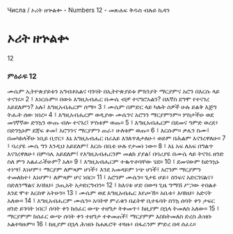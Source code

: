 ﻿
 Числа / ኦሪት ዘኍልቍ - Numbers 12 - መጽሐፍ ቅዱስ ብሉይ ኪዳን
# ኦሪት ዘኍልቍ
12
### ምዕራፍ 12
ሙሴም ኢትዮጵያይቱን አግብቶአልና ባገባት በኢትዮጵያይቱ ምክንያት ማርያምና አሮን በእርሱ ላይ ተናገሩ።
2 ፤ እነርሱም። በውኑ እግዚአብሔር በሙሴ ብቻ ተናግሮአልን? በእኛስ ደግሞ የተናገረ አይደለምን? አሉ፤ እግዚአብሔርም ሰማ።
3 ፤ ሙሴም በምድር ላይ ካሉት ሰዎች ሁሉ ይልቅ እጅግ ትሑት ሰው ነበረ።
4 ፤ እግዚአብሔርም ወዲያው ሙሴንና አሮንን ማርያምንም። ሦስታችሁ ወደ መገኛኛው ድንኳን ውጡ ብሎ ተናገረ፤ ሦስቱም ወጡ።
5 ፤ እግዚአብሔርም በደመና ዓምድ ወረደ፥ በድንኳኑም ደጃፍ ቆመ፤ አሮንንና ማርያምን ጠራ፥ ሁለቱም ወጡ።
6 ፤ እርሱም። ቃሌን ስሙ፤ በመካከላችሁ ነቢይ ቢኖር፥ እኔ እግዚአብሔር በራእይ እገለጥለታለሁ፥ ወይም በሕልም እናገረዋለሁ።
7 ፤ ባሪያዬ ሙሴ ግን እንዲህ አይደለም፤ እርሱ በቤቴ ሁሉ የታመነ ነው።
8 ፤ እኔ አፍ ለአፍ በግልጥ እናገረዋለሁ፥ በምሳሌ አይደለም፤ የእግዚአብሔርንም መልክ ያያል፤ በባሪያዬ በሙሴ ላይ ትናገሩ ዘንድ ስለ ምን አልፈራችሁም? አለ።
9 ፤ እግዚአብሔርም ተቈጥቶባቸው ሄደ።
10 ፤ ደመናውም ከድንኳኑ ተነሣ፤ እነሆም፥ ማርያም ለምጻም ሆነች፥ እንደ አመዳይም ነጭ ሆነች፤ አሮንም ማርያምን ተመለከተ፥ እነሆም፥ ለምጻም ሆና ነበር።
11 ፤ አሮንም ሙሴን። ጌታዬ ሆይ፥ ስንፍና አድርገናልና፥ በድለንማልና እባክህ፥ ኃጢአት አታድርግብን።
12 ፤ ከእናቱ ሆድ በወጣ ጊዜ ግማሽ ሥጋው ተበልቶ እንደ ሞተ እርስዋ አትሁን።
13 ፤ ሙሴም ወደ እግዚአብሔር እየጮኸ። አቤቱ፥ እባክህ፥ አድናት አለው።
14 ፤ እግዚአብሔርም ሙሴን። አባትዋ ምራቁን በፊትዋ ቢተፋባት ስንኳ ሰባት ቀን ታፍር ዘንድ ይገባት ነበር፤ ሰባት ቀን ከሰፈር ውጭ ተዘግታ ትቀመጥ፥ ከዚያም በኋላ ትመለስ አለው።
15 ፤ ማርያምም ከሰፈር ውጭ ሰባት ቀን ተዘግታ ተቀመጠች፤ ማርያምም እስክትመለስ ድረስ ሕዝቡ አልተጓዙም።
16 ፤ ከዚያም በኋላ ሕዝቡ ከሐጼሮት ተጓዙ፥ በፋራንም ምድረ በዳ ሰፈሩ። 
